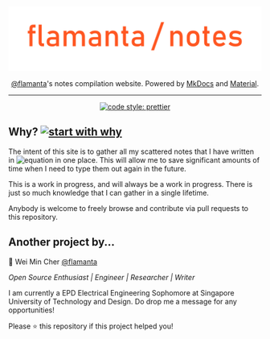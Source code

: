 &nbsp;

<p align="center">
  <a href="https://flamanta.github.io/notes/">
    <img src="https://raw.githubusercontent.com/flamanta/notes/master/images/flamanta-notes.png" alt="flamanta-notes" />
  </a>
</p>

<p align="center"> <a href="https://github.com/flamanta" alt=""/>@flamanta</a>'s notes compilation website. Powered by <a href=https://www.mkdocs.org>MkDocs</a> and <a href=https://squidfunk.github.io/mkdocs-material/> Material</a>.</p>

<hr>
<p align="center">
 <a href="https://github.com/prettier/prettier">
        <img src="https://img.shields.io/badge/code_style-prettier-ff69b4.svg" alt="code style: prettier" />
    </a>
</p>

## Why? [![start with why](https://img.shields.io/badge/start%20with-why%3F-brightgreen.svg?style=flat)](http://www.ted.com/talks/simon_sinek_how_great_leaders_inspire_action)

The intent of this site is to gather all my scattered notes that I have written in ![equation](https://user-images.githubusercontent.com/48215474/79595388-4fb65d00-8111-11ea-9ca7-9af8ed238e8e.png) in one place. This will allow me to save significant amounts of time when I need to type them out again in the future.

This is a work in progress, and will always be a work in progress. There is just so much knowledge that I can gather in a single lifetime.

Anybody is welcome to freely browse and contribute via pull requests to this repository.

## Another project by...

👤 Wei Min Cher [@flamanta](https://github.com/flamanta)

_Open Source Enthusiast | Engineer | Researcher | Writer_

I am currently a EPD Electrical Engineering Sophomore at Singapore University of Technology and Design. Do drop me a message for any opportunities!

Please ⭐️ this repository if this project helped you!
